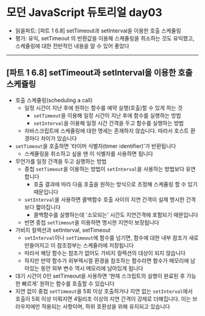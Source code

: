 # 모던 JavaScript 듀토리얼 day03

- 읽을파트: [파트 1 6.8] setTimeout과 setInterval을 이용한 호출 스케쥴링
- 평가: 유익, setTimeout 의 반환값을 이용해 스케쥴링을 취소하는 것도 유익했고, 스케쥴링에 대한 전반적인 내용을 알 수 있어 좋았다

---

## [파트 1 6.8] setTimeout과 setInterval을 이용한 호출 스케쥴링

- 호출 스케쥴링(scheduling a call)
  - 일정 시간이 지난 후에 원하는 함수를 예약 실행(호출)할 수 있게 하는 것
    - `setTimeout`을 이용해 일정 시간이 지난 후에 함수를 실행하는 방법
    - `setInterval`을 이용해 일정 시간 간격을 두고 함수를 실행하는 방법
  - 자바스크립트에 스케쥴링에 대한 명세는 존재하지 않습니다. 따라서 호스트 환경마다 차이가 있습니다
- `setTimeout`을 호출하면 '타이머 식별자(timer identifier)'가 반환됩니다
  - 스케쥴링을 취소하고 싶을 땐 이 식별자를 사용하면 됩니다
- 무언가를 일정 간격을 두고 실행하는 방법
  - 중첩 `setTimeout`을 이용하는 방법이 `setInterval`을 사용하는 방법보다 유연합니다
    - 호출 결과에 따라 다음 호출을 원하는 방식으로 조정해 스케쥴링 할 수 있기 때문입니다
  - `setInterval`을 사용하면 콜백함수 호출 사이의 지연 간격이 실제 명시한 간격보다 짧아집니다
    - 콜백함수를 실행하는데 '소모되는' 시간도 지연간격에 포함되기 때문입니다
  - 반면 중첩 `setTimeout`을 이용하면 명시한 지연이 보장됩니다
- 가비지 컬렉션과 setInterval, setTimeout
  - `setInterval`이나 `setTimeout`에 함수를 넘기면, 함수에 대한 내부 참조가 새로 만들어지고 이 참조정부는 스케쥴러에 저장됩니다
  - 따라서 해당 함수는 참조가 없어도 가비지 컬렉션의 대상이 되지 않습니다
  - 하지만 만약 함수가 외부렉시컬 환경을 참조하는 함수라면 함수가 메모리에 남아있는 동안 외부 변수 역시 메모리에 남아있게 됩니다
- 대기 시간이 0인 setTimeout을 사용하면 '현재 스크립트의 실행이 완료된 후 가능한 빠르게' 원하는 함수를 호출할 수 있습니다
- 지연 없이 중첩 `setTimeout`을 5회 이상 호출하거나 지연 없는 `setInterval`에서 호출이 5회 이상 미뤄지면 4밀리초 이상의 지연 간격이 강제로 더해집니다. 이는 브라우저에만 적용되는 사항이며, 하위 호환성을 위해 유지되고 있습니다
